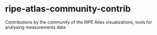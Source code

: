 ripe-atlas-community-contrib
============================

Contributions by the community of the RIPE Atlas visualizations, tools for analysing measurements data